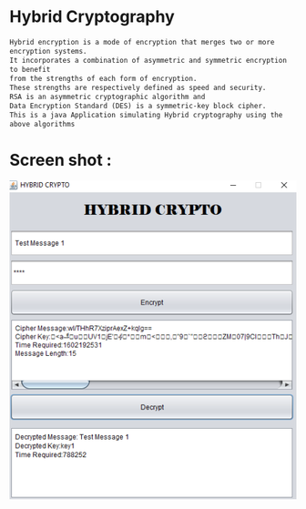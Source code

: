# Hybrid Cryptography

```
Hybrid encryption is a mode of encryption that merges two or more encryption systems.
It incorporates a combination of asymmetric and symmetric encryption to benefit
from the strengths of each form of encryption.
These strengths are respectively defined as speed and security.
RSA is an asymmetric cryptographic algorithm and 
Data Encryption Standard (DES) is a symmetric-key block cipher.
This is a java Application simulating Hybrid cryptography using the above algorithms
```


Screen shot :
=============================================================

![Alt text](hc.png?raw=true "Input")
